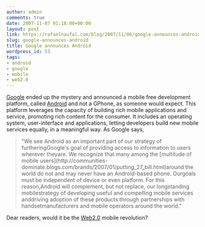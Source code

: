 ```yaml
---
author: admin
comments: true
date: 2007-11-07 01:18:00+00:00
layout: post
link: https://rafaelnaufal.com/blog/2007/11/06/google-announces-android/
slug: google-announces-android
title: Google announces Android
wordpress_id: 53
tags:
- android
- google
- mobile
- web2.0
---
```


[Google](http://googleblog.blogspot.com/2007/11/wheres-my-gphone.html) ended up the mystery and announced a mobile free development platform, called [Android](http://www.openhandsetalliance.com/android_overview.html) and not a GPhone, as someone would expect.  This platform leverages the capacity of building rich mobile applications and service, promoting rich content for the consumer. It includes an operating system, user-interface and applications, letting developers build new mobile services equally, in a meaningful way. As Google says, 

<blockquote>"We see Android as an important part of our strategy of furtheringGoogle's goal of providing access to information to users wherever theyare. We recognize that many among the [multitude of mobile users](http://communities-dominate.blogs.com/brands/2007/01/putting_27_bill.html)around the world do not and may never have an Android-based phone. Ourgoals must be independent of device or even platform. For this reason,Android will complement, but not replace, our longstanding mobilestrategy of developing useful and compelling mobile services anddriving adoption of these products through partnerships with handsetmanufacturers and mobile operators around the world."</blockquote>


Dear readers, would it be the [Web2.0](http://www.oreillynet.com/pub/a/oreilly/tim/news/2005/09/30/what-is-web-20.html) mobile revolution?
